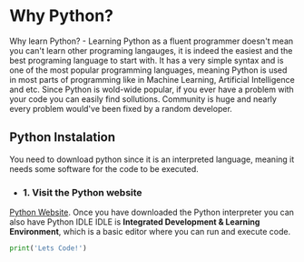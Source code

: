 # Why Python?
Why learn Python? - Learning Python as a fluent programmer doesn't mean you can't learn other programing langauges, it is indeed the easiest and the best programing language to start with. It has a very simple syntax and is one of the most popular programming languages, meaning Python is used in most parts of programming like in Machine Learning, Artificial Intelligence and etc. Since Python is wold-wide popular, if you ever have a problem with your code you can easily find sollutions. Community is huge and nearly every problem would've been fixed by a random developer.

## Python Instalation
You need to download python since it is an interpreted language, meaning it needs some software for the code to be executed.

* ### 1. Visit the Python website
[Python Website](https://www.python.org/downloads/).
Once you have downloaded the Python interpreter you can also have Python IDLE
IDLE is **Integrated Development & Learning Environment**, which is a basic editor where you can run and execute code.


```python
print('Lets Code!')
```